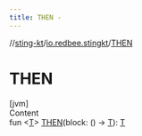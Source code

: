 ```yaml
---
title: THEN -
---
```

//[sting-kt](../index.md)/[io.redbee.stingkt](index.md)/[THEN](-t-h-e-n.md)



# THEN  
[jvm]  
Content  
fun <[T](-t-h-e-n.md)> [THEN](-t-h-e-n.md)(block: () -> [T](-t-h-e-n.md)): [T](-t-h-e-n.md)  



